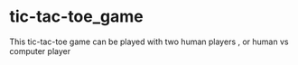 # tic-tac-toe_game
This tic-tac-toe game can be played with two human  players , or human vs computer player
